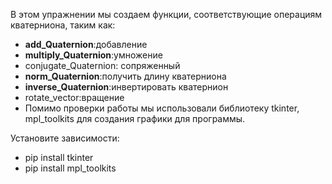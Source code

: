 В этом упражнении мы создаем функции, соответствующие операциям кватерниона, таким как:
- __add_Quaternion__:добавление
- __multiply_Quaternion__:умножение
- conjugate_Quaternion: сопряженный
- __norm_Quaternion__:получить длину кватерниона
- __inverse_Quaternion__:инвертировать кватернион
- rotate_vector:вращение
- Помимо проверки работы мы использовали библиотеку tkinter, mpl_toolkits для создания графики для программы.

 Установите зависимости:
- pip install tkinter
- pip install mpl_toolkits
